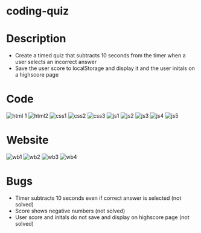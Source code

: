 # coding-quiz

# Description
- Create a timed quiz that subtracts 10 seconds from the timer when a user selects an incorrect answer
- Save the user score to localStorage and display it and the user initals on a highscore page

# Code
![html 1](https://user-images.githubusercontent.com/108630160/186546811-aaeab88d-8e51-4f0c-8ee5-208fc1c25ab2.JPG)
![html2](https://user-images.githubusercontent.com/108630160/186546816-ebc23d19-201d-4dc5-aa46-17c4fe51b340.JPG)
![css1](https://user-images.githubusercontent.com/108630160/186546824-bb64d02e-d4b2-414f-9538-b16cc7b348ee.JPG)
![css2](https://user-images.githubusercontent.com/108630160/186546854-7c4c3890-8fdc-4793-aac5-5c27a63fb1c7.JPG)
![css3](https://user-images.githubusercontent.com/108630160/186546858-83ce032a-be85-4427-a7e8-059d640545c0.JPG)
![js1](https://user-images.githubusercontent.com/108630160/186546868-1c052114-6669-4d60-8fbe-25a17b5db7af.JPG)
![js2](https://user-images.githubusercontent.com/108630160/186546869-91ae7106-18de-421a-9464-1c9932ed3018.JPG)
![js3](https://user-images.githubusercontent.com/108630160/186546872-ee993bc1-49b5-432a-b2ce-a2f644586545.JPG)
![js4](https://user-images.githubusercontent.com/108630160/186546880-6adcc927-3f6a-4665-b153-615c756ba74e.JPG)
![js5](https://user-images.githubusercontent.com/108630160/186546889-71b8b87c-20ab-4dcf-a231-131a52988d42.JPG)

# Website
![wb1](https://user-images.githubusercontent.com/108630160/186546917-8dd6d939-cdb6-48e2-b5c9-23baccc456a1.JPG)
![wb2](https://user-images.githubusercontent.com/108630160/186546923-942af3e6-5529-4c6a-bb2c-645435b5281f.JPG)
![wb3](https://user-images.githubusercontent.com/108630160/186546928-3349ec7a-5ce2-4d9a-91bd-ad12d9fb704e.JPG)
![wb4](https://user-images.githubusercontent.com/108630160/186546934-bbb16ddb-a0ba-4f6f-97fb-c4543762ff87.JPG)

# Bugs

- Timer subtracts 10 seconds even if correct answer is selected (not solved)
- Score shows negative numbers (not solved)
- User score and initals do not save and display on highscore page (not solved)
